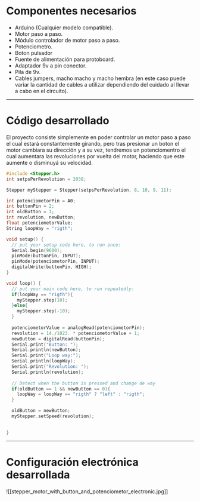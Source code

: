 # Componentes necesarios

- Arduino (Cualquier modelo compatible).
- Motor paso a paso.
- Módulo controlador de motor paso a paso.
- Potenciometro.
- Boton pulsador
- Fuente de alimentación para protoboard.
- Adaptador 9v a pin conector.
- Pila de 9v.
- Cables jumpers, macho macho y macho hembra (en este caso puede variar la cantidad de cables a utilizar dependiendo del cuidado al llevar a cabo en el circuito).

----
# Código desarrollado

El proyecto consiste simplemente en poder controlar un motor paso a paso el cual estará constantemente girando, pero tras presionar un boton el motor cambiara su dirección y a su vez, tendremos un potenciomentro el cual aumentara las revoluciones por vuelta del motor, haciendo que este aumente o disminuyá su velocidad.

```C
#include <Stepper.h>
int setpsPerRevolution = 2038;

Stepper myStepper = Stepper(setpsPerRevolution, 8, 10, 9, 11);

int potenciometorPin = A0;
int buttonPin = 2;
int oldButton = 1;
int revolution, newButton;
float potenciometorValue;
String loopWay = "rigth";

void setup() {
  // put your setup code here, to run once:
  Serial.begin(9600);
  pinMode(buttonPin, INPUT);
  pinMode(potenciometorPin, INPUT);
  digitalWrite(buttonPin, HIGH);
}

void loop() {
  // put your main code here, to run repeatedly:
  if(loopWay == "rigth"){
    myStepper.step(10);
  }else{
    myStepper.step(-10);
  }
  
  potenciometorValue = analogRead(potenciometorPin);
  revolution = 14./1023. * potenciometorValue + 1;
  newButton = digitalRead(buttonPin);
  Serial.print("Button: ");
  Serial.println(newButton);
  Serial.print("Loop way:");
  Serial.println(loopWay);
  Serial.print("Revolution: ");
  Serial.println(revolution);
  
  // Detect when the button is pressed and change de way
  if(oldButton == 1 && newButton == 0){
    loopWay = loopWay == "rigth" ? "left" : "rigth";
  }

  oldButton = newButton;
  myStepper.setSpeed(revolution);
  

}
```

----
# Configuración electrónica desarrollada

![[stepper_motor_with_button_and_potenciometor_electronic.jpg]]